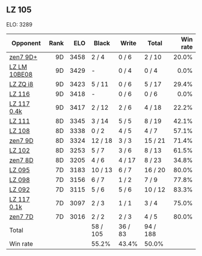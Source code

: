 ## LZ 105 ##

ELO: 3289

Opponent | Rank | ELO | Black | Write | Total | Win rate
---------|-----:|----:|-------|-------|-------|-------:
[zen7 9D+](zen7%209D+.md) | 9D | 3458 | 2 / 4 | 0 / 6 | 2 / 10 | 20.0%
[LZ LM 10BE08](LZ%20LM%2010BE08.md) | 9D | 3429 | - | 0 / 4 | 0 / 4 | 0.0%
[LZ ZQ i8](LZ%20ZQ%20i8.md) | 9D | 3423 | 5 / 11 | 0 / 6 | 5 / 17 | 29.4%
[LZ 116](LZ%20116.md) | 9D | 3418 | - | 0 / 6 | 0 / 6 | 0.0%
[LZ 117 0.4k](LZ%20117%200.4k.md) | 9D | 3417 | 2 / 12 | 2 / 6 | 4 / 18 | 22.2%
[LZ 111](LZ%20111.md) | 8D | 3345 | 3 / 14 | 5 / 5 | 8 / 19 | 42.1%
[LZ 108](LZ%20108.md) | 8D | 3338 | 0 / 2 | 4 / 5 | 4 / 7 | 57.1%
[zen7 9D](zen7%209D.md) | 8D | 3324 | 12 / 18 | 3 / 3 | 15 / 21 | 71.4%
[LZ 102](LZ%20102.md) | 8D | 3253 | 5 / 7 | 3 / 6 | 8 / 13 | 61.5%
[zen7 8D](zen7%208D.md) | 8D | 3205 | 4 / 6 | 4 / 17 | 8 / 23 | 34.8%
[LZ 095](LZ%20095.md) | 7D | 3183 | 10 / 13 | 6 / 7 | 16 / 20 | 80.0%
[LZ 098](LZ%20098.md) | 7D | 3156 | 6 / 7 | 1 / 2 | 7 / 9 | 77.8%
[LZ 092](LZ%20092.md) | 7D | 3115 | 5 / 6 | 5 / 6 | 10 / 12 | 83.3%
[LZ 117 0.1k](LZ%20117%200.1k.md) | 7D | 3097 | 2 / 3 | 1 / 1 | 3 / 4 | 75.0%
[zen7 7D](zen7%207D.md) | 7D | 3016 | 2 / 2 | 2 / 3 | 4 / 5 | 80.0%
Total | | | 58 / 105 | 36 / 83 | 94 / 188 | 
Win rate| | | 55.2% | 43.4% | 50.0% | 
